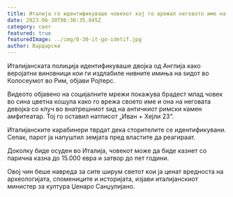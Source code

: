 ```yaml
---
title: Италија го идентификуваше човекот кој го врежал неговото име на Колосеумот
date: 2023-06-30T06:30:35.845Z
category: свет
featured: true
featuredImage: ../img/8-30-it-go-idetif.jpg
author: Вардарски
---
```

Италијанската полиција идентификуваше двојка од Англија како веројатни виновници кои ги издлабиле нивните имиња на ѕидот во Колосеумот во Рим, објави Ројтерс.

Видеото објавено на социјалните мрежи покажува брадест млад човек во сина цветна кошула како го врежа своето име и она на неговата девојка со клуч во внатрешниот ѕид на античкиот римски камен амфитеатар. Тој го оставил натписот „Иван + Хејли 23“.

Италијанските карабинери тврдат дека сторителите се идентификувани. Сепак, парот ја напуштил земјата пред властите да реагираат.

Доколку биде осуден во Италија, човекот може да биде казнет со парична казна до 15.000 евра и затвор до пет години.

Овој чин беше навреда за сите ширум светот кои ја ценат вредноста на археологијата, спомениците и историјата, изјави италијанскиот министер за култура Џенаро Санџулијано.